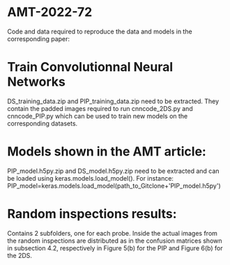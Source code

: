 # AMT-2022-72
Code and data required to reproduce the data and models in the corresponding paper:

# Train Convolutionnal Neural Networks

DS_training_data.zip and PIP_training_data.zip need to be extracted. 
They contain the padded images required to run cnncode_2DS.py and cnncode_PIP.py which can be used to train new models on the corresponding datasets.

# Models shown in the AMT article:

PIP_model.h5py.zip and DS_model.h5py.zip need to be extracted and can be loaded using keras.models.load_model().
For instance:
PIP_model=keras.models.load_model(path_to_Gitclone+'PIP_model.h5py')

# Random inspections results:

Contains 2 subfolders, one for each probe. Inside the actual images from the random inspections are distributed as in the confusion matrices shown in subsection 4.2, respectively in Figure 5(b) for the PIP and Figure 6(b) for the 2DS.
